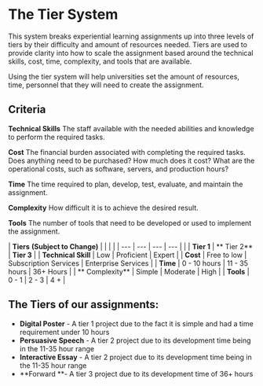 # The Tier System

This system breaks experiential learning assignments up into three levels of tiers by their difficulty and amount of resources needed. Tiers are used to provide clarity into how to scale the assignment based around the technical skills, cost, time, complexity, and tools that are available.

Using the tier system will help universities set the amount of resources, time, personnel that they will need to create the assignment.

## Criteria

**Technical Skills**
The staff available with the needed abilities and knowledge to perform the required tasks.

**Cost**
The financial burden associated with completing the required tasks. Does anything need to be purchased? How much does it cost? What are the operational costs, such as software, servers, and production hours?

**Time**
The time required to plan, develop, test, evaluate, and maintain the assignment.

**Complexity**
How difficult it is to achieve the desired result.

**Tools**
The number of tools that need to be developed or used to implement the assignment.

| **Tiers**
**(Subject to Change)** |  |  |  | 
| --- | --- | --- | --- |
|  | **Tier 1** | **       Tier 2** | **Tier 3** | 
| **Technical Skill** | Low | Proficient | Expert | 
| **Cost** | Free to low | Subscription Services | Enterprise
Services | 
| **Time** | 0 - 10 hours | 11 - 35 hours | 36+ Hours | 
| **     Complexity** | Simple | Moderate | High | 
| **Tools** | 0 - 1 | 2 - 3 | 4 + | 

## The Tiers of our assignments:
* **Digital Poster** - A tier 1 project due to the fact it is simple and had a time requirement under 10 hours
* **Persuasive Speech** - A tier 2 project due to its development time being in the 11-35 hour range
* **Interactive Essay** - A tier 2 project due to its development time being in the 11-35 hour range
* **Forward **- A tier 3 project due to its development time of 36+ hours
